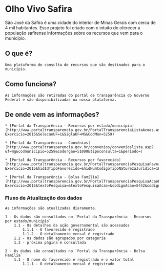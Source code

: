 # Olho Vivo Safira

São José da Safira é uma cidade do interior de Minas Gerais com cerca de 4 mil habitantes.
Esse projeto foi criado com o intuito de oferecer a população safirense informações sobre os recursos que vem para o município.


## O que é?

    Uma plataforma de consulta de recursos que são destinados para o município.


## Como funciona?

    As informações são retiradas do portal de transparência do Governo Federal e são disponibilizadas na nossa plataforma.


## De onde vem as informações?

    * [Portal da Transparência - Recursos por estado/município](http://www.portaltransparencia.gov.br/PortalTransparenciaListaAcoes.asp?Exercicio=2015&SelecaoUF=1&SiglaUF=MG&CodMun=5259)

    * [Portal da Transparência - Convênios](http://www.portaltransparencia.gov.br/convenios/convenioslista.asp?uf=mg&codmunicipio=5259&codorgao=51000&tipoconsulta=1&periodo=)

    * [Portal da Transparência - Recursos por favorecido](http://www.portaltransparencia.gov.br/PortalTransparenciaPesquisaFavorecidoPJ_2.asp?Exercicio=2015&hidIdTipoFavorecido=&hidNumCodigoTipoNaturezaJuridica=1&textoPesquisa=&CpfCnpjNis=18409235000105&NomeFavorecido=MUNICIPIO%20DE%20SAO%20JOSE%20DA%20SAFIRA%20SAO%20JOSE%20DA%20SAFIRA%20PREF%20GABINETE%20DO%20PREFEITO&valorNatJud=&valorFavorecido=390838327&Ordem=3)

    * [Portal da Transparência - Bolsa Família](http://www.portaltransparencia.gov.br/PortalTransparenciaPesquisaAcaoFavorecido.asp?Exercicio=2015&textoPesquisa=&textoPesquisaAcao=&codigoAcao=8442&codigoFuncao=08&siglaEstado=MG&codigoMunicipio=5259)



### Fluxo de Atualização dos dados

    As informações são atualizadas diaramente.

    1 - Os dados são consultados no `Portal da Transparência - Recursos por estado/município`
        1.1 - Os detalhes da ação governamental são acessados
            1.1.1 - O favorecido é registrado
            1.1.2 - O detalhamento mensal é registrado
        1.2 - Os dados são agrupados por categoria
        1.3 - próxima página é consultada

    2 - Os dados são consultados no `Portal da Transparência - Bolsa Família`
        1.1 - O nome do favorecido é registrado e o valor total
            1.1.1 - O detalhamento mensal é registrado


